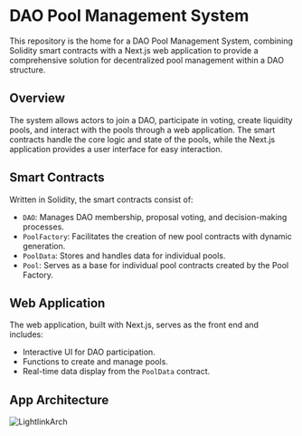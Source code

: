 # DAO Pool Management System

This repository is the home for a DAO Pool Management System, combining Solidity smart contracts with a Next.js web application to provide a comprehensive solution for decentralized pool management within a DAO structure.

## Overview

The system allows actors to join a DAO, participate in voting, create liquidity pools, and interact with the pools through a web application. The smart contracts handle the core logic and state of the pools, while the Next.js application provides a user interface for easy interaction.

## Smart Contracts

Written in Solidity, the smart contracts consist of:

- `DAO`: Manages DAO membership, proposal voting, and decision-making processes.
- `PoolFactory`: Facilitates the creation of new pool contracts with dynamic generation.
- `PoolData`: Stores and handles data for individual pools.
- `Pool`: Serves as a base for individual pool contracts created by the Pool Factory.

## Web Application

The web application, built with Next.js, serves as the front end and includes:

- Interactive UI for DAO participation.
- Functions to create and manage pools.
- Real-time data display from the `PoolData` contract.

## App Architecture

![LightlinkArch](https://github.com/DogukanGun/LendingMarket/assets/59707019/808e5a5a-dde7-452b-bd57-24a2ce232cdc)
